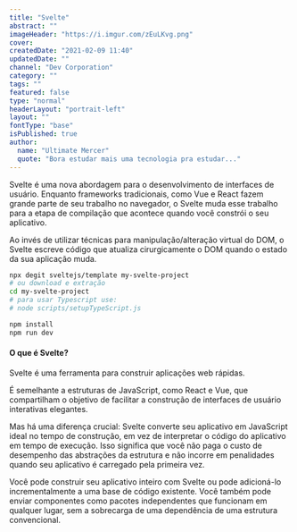 ```yaml
---
title: "Svelte"
abstract: ""
imageHeader: "https://i.imgur.com/zEuLKvg.png"
cover:
createdDate: "2021-02-09 11:40"
updatedDate: ""
channel: "Dev Corporation"
category: ""
tags: ""
featured: false
type: "normal"
headerLayout: "portrait-left"
layout: ""
fontType: "base"
isPublished: true
author:
  name: "Ultimate Mercer"
  quote: "Bora estudar mais uma tecnologia pra estudar..."
---
```


Svelte é uma nova abordagem para o desenvolvimento de interfaces de usuário. Enquanto frameworks tradicionais, como Vue e React fazem grande parte de seu trabalho no navegador, o Svelte muda esse trabalho para a etapa de compilação que acontece quando você constrói o seu aplicativo.

Ao invés de utilizar técnicas para manipulação/alteração virtual do DOM, o Svelte escreve código que atualiza cirurgicamente o DOM quando o estado da sua aplicação muda.

```bash
npx degit sveltejs/template my-svelte-project
# ou download e extração
cd my-svelte-project
# para usar Typescript use:
# node scripts/setupTypeScript.js

npm install
npm run dev

```

#### O que é Svelte?

Svelte é uma ferramenta para construir aplicações web rápidas.

É semelhante a estruturas de JavaScript, como React e Vue, que compartilham o objetivo de facilitar a construção de interfaces de usuário interativas elegantes.

Mas há uma diferença crucial: Svelte converte seu aplicativo em JavaScript ideal no tempo de construção, em vez de interpretar o código do aplicativo em tempo de execução. Isso significa que você não paga o custo de desempenho das abstrações da estrutura e não incorre em penalidades quando seu aplicativo é carregado pela primeira vez.

Você pode construir seu aplicativo inteiro com Svelte ou pode adicioná-lo incrementalmente a uma base de código existente. Você também pode enviar componentes como pacotes independentes que funcionam em qualquer lugar, sem a sobrecarga de uma dependência de uma estrutura convencional.
